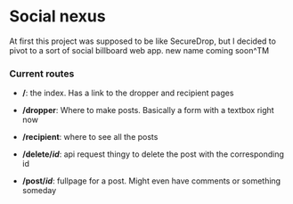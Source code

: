 # Social nexus  
 
At first this project was supposed to be like SecureDrop, but I decided to pivot to a sort of social billboard web app. new name coming soon^TM

### Current routes

* **/**: the index. Has a link to the dropper and recipient pages

* **/dropper**: Where to make posts. Basically a form with a textbox right now

* **/recipient**: where to see all the posts

* **/delete/_id_**: api request thingy to delete the post with the corresponding id

* **/post/_id_**: fullpage for a post. Might even have comments or something someday